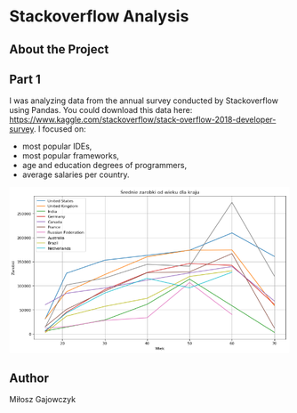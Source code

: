 # Stackoverflow Analysis

## About the Project

## Part 1

I was analyzing data from the annual survey conducted by Stackoverflow using Pandas. You could
download this data here: https://www.kaggle.com/stackoverflow/stack-overflow-2018-developer-survey.
I focused on:
* most popular IDEs,
* most popular frameworks,
* age and education degrees of programmers,
* average salaries per country.

![Screenshot](it_1.png)

## Author
Miłosz Gajowczyk




